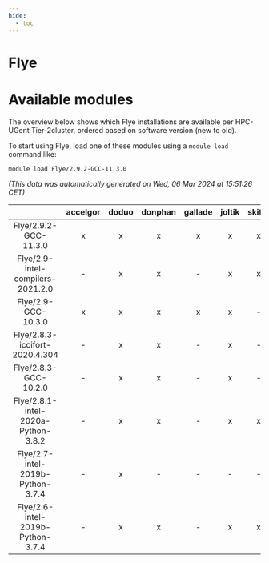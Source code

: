 ```yaml
---
hide:
  - toc
---
```


Flye
====

# Available modules


The overview below shows which Flye installations are available per HPC-UGent Tier-2cluster, ordered based on software version (new to old).

To start using Flye, load one of these modules using a `module load` command like:

```shell
module load Flye/2.9.2-GCC-11.3.0
```

*(This data was automatically generated on Wed, 06 Mar 2024 at 15:51:26 CET)*  

| |accelgor|doduo|donphan|gallade|joltik|skitty|
| :---: | :---: | :---: | :---: | :---: | :---: | :---: |
|Flye/2.9.2-GCC-11.3.0|x|x|x|x|x|x|
|Flye/2.9-intel-compilers-2021.2.0|-|x|x|-|x|x|
|Flye/2.9-GCC-10.3.0|x|x|x|x|x|-|
|Flye/2.8.3-iccifort-2020.4.304|-|x|x|-|x|-|
|Flye/2.8.3-GCC-10.2.0|-|x|x|-|x|-|
|Flye/2.8.1-intel-2020a-Python-3.8.2|-|x|x|-|x|x|
|Flye/2.7-intel-2019b-Python-3.7.4|-|x|-|-|-|-|
|Flye/2.6-intel-2019b-Python-3.7.4|-|x|x|-|x|x|
